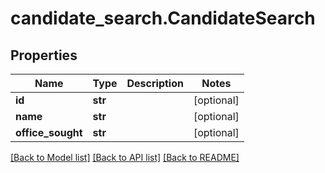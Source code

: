 # candidate_search.CandidateSearch

## Properties
Name | Type | Description | Notes
------------ | ------------- | ------------- | -------------
**id** | **str** |  | [optional]
**name** | **str** |  | [optional]
**office_sought** | **str** |  | [optional]

[[Back to Model list]](../README.md#documentation-for-models) [[Back to API list]](../README.md#documentation-for-api-endpoints) [[Back to README]](../README.md)

